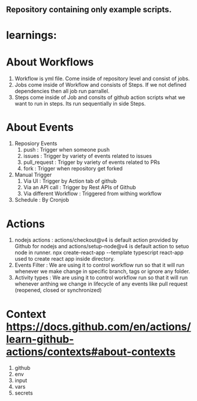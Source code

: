 ## Repository containing only example scripts.

# learnings:
# About Workflows
1) Workflow is yml file. Come inside of repository level and consist of jobs.
2) Jobs come inside of Workflow and consists of Steps. If we not defined dependencies then all job run parrallel.
3) Steps come inside of Job and consits of github action scripts what we want to run in steps.  Its run sequentially in side Steps.

# About Events
1) Reposiory Events
    1) push : Trigger when someone push
    2) issues : Trigger by variety of events related to issues
    3) pull_request : Trigger by variety of events related to PRs
    4) fork : Trigger when repository get forked
2) Manual Trigger
    1) Via UI : Trigger by Action tab of github
    2) Via an API call : Trigger by Rest APIs of Github
    3) Via different Workflow : Triggered from withing workflow
3) Schedule : By Cronjob

# Actions
1) nodejs actions : actions/checkout@v4 is default action provided by Github for nodejs and actions/setup-node@v4 is default action to setuo node in runner. 
npx create-react-app --template typescript react-app used to create react app inside directory.
2) Events Filter : We are using it to control workflow run so that it will run whenever we make change in specific branch, tags or ignore any folder.
3) Activity types : We are using it to control workflow run so that it will run whenever anthing we change in lifecycle of any events like pull request (reopened, closed or synchronized)

# Context https://docs.github.com/en/actions/learn-github-actions/contexts#about-contexts

1) github
2) env
3) input
4) vars
5) secrets

